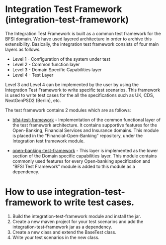 # Integration Test Framework (integration-test-framework)

The Integration Test Framework is built as a common test framework for the BFSI domain. We have used layered architecture
in order to  archive this extensibility. Basically, the integration test framework consists of four main layers as follows.

- Level 1 - Configuration of the system under test
- Level 2 - Common function layer
- Level 3 - Domain Specific Capabilities layer
- Level 4 - Test Layer

Level 3 and Level 4 can be implemented by the user by using the Integration Test Framework to write specific test scenarios. 
This framework is used to write test cases for the all the specifications such as UK, CDS, NextGenPSD2 (Berlin), etc.

The test framework contains 2 modules which are as follows:
- [bfsi-test-framework](bfsi-test-framework) - Implementation of the common functional layer of the test framework 
architecture. It contains supportive features for the Open-Banking, Financial Services and Insurance domains. 
This module is placed in the “Financial-Open-Banking” repository, under the Integration test framework module.

- [open-banking-test-framework](open-banking-test-framework) - This layer is implemented as the lower section of the 
Domain specific capabilities layer. This module contains commonly used features for every Open-banking specification 
and “BFSI Test Framework” module is added to this module as a dependency.

# How to use integration-test-framework to write test cases.
1. Build the integration-test-framework module and install the jar.
2. Create a new maven project for your test scenarios and add the integration-test-framework jar as a dependency.
3. Create a new class and extend the BaseTest class.
4. Write your test scenarios in the new class.
